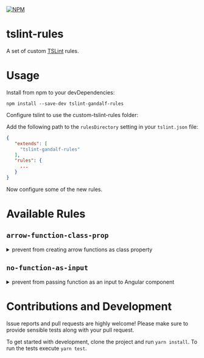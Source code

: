 [![NPM][npm-image]][npm-url]

# tslint-rules

A set of custom [TSLint](https://github.com/palantir/tslint) rules.


# Usage

Install from npm to your devDependencies:
```
npm install --save-dev tslint-gandalf-rules
```

Configure tslint to use the custom-tslint-rules folder:

Add the following path to the `rulesDirectory` setting in your `tslint.json` file:

```json
{
   "extends": [
     "tslint-gandalf-rules"
   ],
   "rules": {
     ...
   }
}
```

Now configure some of the new rules.


# Available Rules

## `arrow-function-class-prop`
<details>
  <summary>prevent from creating arrow functions as class property</summary>

#### Rationale:


#### Usage:
```json
...
"rules": {
  "arrow-function-class-prop": true
}
...
```

#### Options:

No options at the moment

</details>

## `no-function-as-input`
<details>
  <summary>prevent from passing function as an input to Angular component</summary>

#### Rationale:


#### Usage:
```json
...
"rules": {
  "no-function-as-input": true
}
...
```

#### Options:

No options at the moment

</details>

# Contributions and Development

Issue reports and pull requests are highly welcome! Please make sure to provide sensible tests along with your pull request.

To get started with development, clone the project and run `yarn install`.
To run the tests execute `yarn test`.


[deps-image]: https://img.shields.io/david/BendingBender/tslint-rules.svg?style=flat-square
[deps-url]: https://david-dm.org/BendingBender/tslint-rules
[dev-deps-image]: https://img.shields.io/david/dev/BendingBender/tslint-rules.svg?style=flat-square
[dev-deps-url]: https://david-dm.org/BendingBender/tslint-rules?type=dev
[npm-image]: https://nodei.co/npm/tslint-gandalf-rules.png?downloads=true
[npm-url]: https://npmjs.org/package/tslint-gandalf-rules